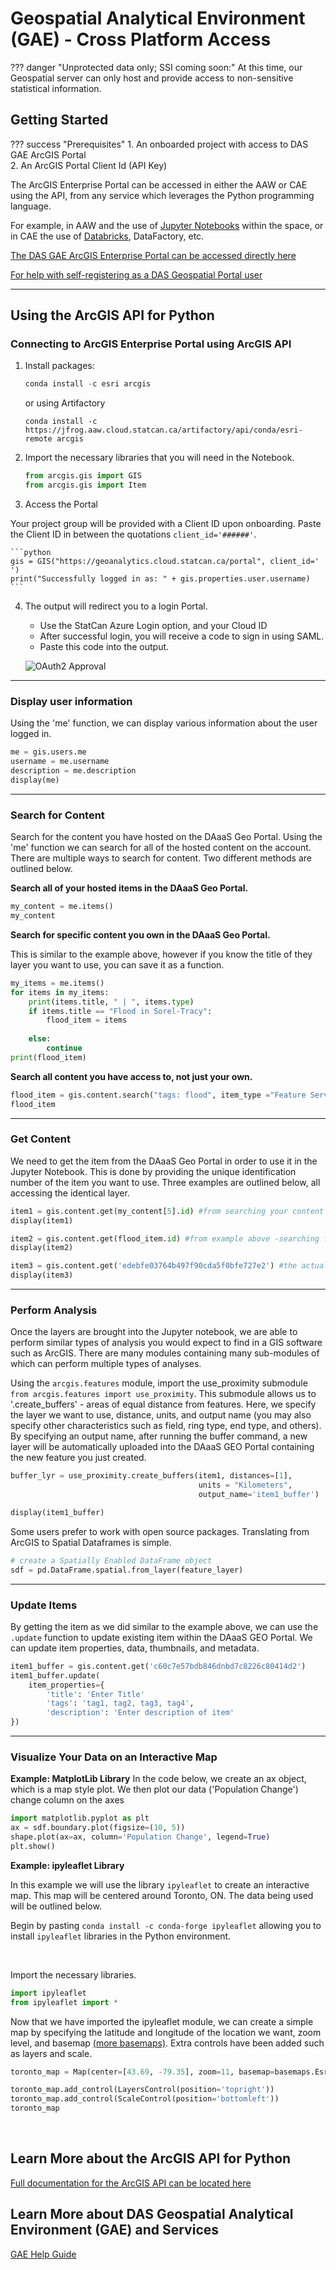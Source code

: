 # Geospatial Analytical Environment (GAE) - Cross Platform Access

<!-- prettier-ignore -->
??? danger "Unprotected data only; SSI coming soon:"
	At this time, our Geospatial server can only host and provide access to non-sensitive statistical information.  
	
## Getting Started

<!-- prettier-ignore -->
??? success "Prerequisites"
	1. An onboarded project with access to DAS GAE ArcGIS Portal 	
	2. An ArcGIS Portal Client Id (API Key)

The ArcGIS Enterprise Portal can be accessed in either the AAW or CAE using the API, from any service which leverages the Python programming language. 

For example, in AAW and the use of [Jupyter Notebooks](https://statcan.github.io/daaas/en/1-Experiments/Jupyter/) within the space, or in CAE the use of [Databricks](https://statcan.github.io/cae-eac/en/DataBricks/), DataFactory, etc.

[The DAS GAE ArcGIS Enterprise Portal can be accessed directly here](https://geoanalytics.cloud.statcan.ca/portal)

[For help with self-registering as a DAS Geospatial Portal user](https://statcan.github.io/daaas-dads-geo/english/portal/)

<hr>

## Using the ArcGIS API for Python

### Connecting to ArcGIS Enterprise Portal using ArcGIS API

1. Install packages:

	```python
	conda install -c esri arcgis
	```

	or using Artifactory

	```python3333
	conda install -c https://jfrog.aaw.cloud.statcan.ca/artifactory/api/conda/esri-remote arcgis
	```

2. Import the necessary libraries that you will need in the Notebook.

	```python
	from arcgis.gis import GIS
	from arcgis.gis import Item
	```
	
3. Access the Portal

Your project group will be provided with a Client ID upon onboarding. Paste the Client ID in between the quotations `client_id='######'`. 
	
	```python
	gis = GIS("https://geoanalytics.cloud.statcan.ca/portal", client_id=' ')
	print("Successfully logged in as: " + gis.properties.user.username)
	```

4. The output will redirect you to a login Portal.

	- Use the StatCan Azure Login option, and your Cloud ID 
	- After successful login, you will receive a code to sign in using SAML. 
	- Paste this code into the output. 

	![OAuth2 Approval](../images/OAuth2Key.png)

<hr>

### Display user information

Using the 'me' function, we can display various information about the user logged in.

```python
me = gis.users.me
username = me.username
description = me.description
display(me)
```

<hr>

### Search for Content

Search for the content you have hosted on the DAaaS Geo Portal. Using the 'me' function we can search for all of the hosted content on the account. There are multiple ways to search for content. Two different methods are outlined below.

**Search all of your hosted items in the DAaaS Geo Portal.**

```python
my_content = me.items()
my_content
```

**Search for specific content you own in the DAaaS Geo Portal.**

This is similar to the example above, however if you know the title of they layer you want to use, you can save it as a function.

```python
my_items = me.items()
for items in my_items:
    print(items.title, " | ", items.type)
    if items.title == "Flood in Sorel-Tracy":
        flood_item = items
        
    else:
        continue
print(flood_item)
```

**Search all content you have access to, not just your own.**

```python
flood_item = gis.content.search("tags: flood", item_type ="Feature Service")
flood_item
```

<hr>

### Get Content
We need to get the item from the DAaaS Geo Portal in order to use it in the Jupyter Notebook. This is done by providing the unique identification number of the item you want to use. Three examples are outlined below, all accessing the identical layer.

```python
item1 = gis.content.get(my_content[5].id) #from searching your content above
display(item1)

item2 = gis.content.get(flood_item.id) #from example above -searching for specific content
display(item2)

item3 = gis.content.get('edebfe03764b497f90cda5f0bfe727e2') #the actual content id number
display(item3)
```

<hr>

### Perform Analysis

Once the layers are brought into the Jupyter notebook, we are able to perform similar types of analysis you would expect to find in a GIS software such as ArcGIS. There are many modules containing many sub-modules of which can perform multiple types of analyses.
<br/>

Using the `arcgis.features` module, import the use_proximity submodule `from arcgis.features import use_proximity`. This submodule allows us to '.create_buffers' - areas of equal distance from features. Here, we specify the layer we want to use, distance, units, and output name (you may also specify other characteristics such as field, ring type, end type, and others). By specifying an output name, after running the buffer command, a new layer will be automatically uploaded into the DAaaS GEO Portal containing the new feature you just created.
<br/>

```python
buffer_lyr = use_proximity.create_buffers(item1, distances=[1], 
                                          units = "Kilometers", 
                                          output_name='item1_buffer')

display(item1_buffer)
```

Some users prefer to work with open source packages.  Translating from ArcGIS to Spatial Dataframes is simple.

```python
# create a Spatially Enabled DataFrame object
sdf = pd.DataFrame.spatial.from_layer(feature_layer)
```

<hr>

### Update Items

By getting the item as we did similar to the example above, we can use the `.update` function to update existing item within the DAaaS GEO Portal. We can update item properties, data, thumbnails, and metadata.

```python
item1_buffer = gis.content.get('c60c7e57bdb846dnbd7c8226c80414d2')
item1_buffer.update(
    item_properties={
        'title': 'Enter Title'
        'tags': 'tag1, tag2, tag3, tag4',
        'description': 'Enter description of item'
})
```

<hr>

### Visualize Your Data on an Interactive Map

**Example: MatplotLib Library**
In the code below, we create an ax object, which is a map style plot. We then plot our data ('Population Change') change column on the axes
```python
import matplotlib.pyplot as plt
ax = sdf.boundary.plot(figsize=(10, 5))
shape.plot(ax=ax, column='Population Change', legend=True)
plt.show()
```

**Example: ipyleaflet Library**

In this example we will use the library `ipyleaflet` to create an interactive map. This map will be centered around Toronto, ON. The data being used will be outlined below.

Begin by pasting `conda install -c conda-forge ipyleaflet` allowing you to install `ipyleaflet` libraries in the Python environment.

<br/>

Import the necessary libraries.

```python
import ipyleaflet 
from ipyleaflet import *
```

Now that we have imported the ipyleaflet module, we can create a simple map by specifying the latitude and longitude of the location we want, zoom level, and basemap [(more basemaps)](https://ipyleaflet.readthedocs.io/en/latest/map_and_basemaps/basemaps.html). Extra controls have been added such as layers and scale.

```python
toronto_map = Map(center=[43.69, -79.35], zoom=11, basemap=basemaps.Esri.WorldStreetMap)

toronto_map.add_control(LayersControl(position='topright'))
toronto_map.add_control(ScaleControl(position='bottomleft'))
toronto_map
```
<br/>

## Learn More about the ArcGIS API for Python

[Full documentation for the ArcGIS API can be located here](https://developers.arcgis.com/python/)

## Learn More about DAS Geospatial Analytical Environment (GAE) and Services

[GAE Help Guide](https://statcan.github.io/daaas-dads-geo/)
